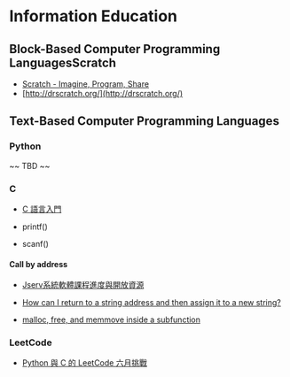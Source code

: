 # Information Education


## Block-Based Computer Programming LanguagesScratch

- [Scratch - Imagine, Program, Share](https://scratch.mit.edu/)
- [http://drscratch.org/](http://drscratch.org/)

## Text-Based Computer Programming Languages

### Python

~~ TBD ~~

### C

- [C 語言入門](https://www.youtube.com/watch?v=MqOHuaAN_3A&ab_channel=FeisStudio)

- printf()
- scanf()

#### Call by address

- [Jserv系統軟體課程進度與開放資源](http://wiki.csie.ncku.edu.tw/sysprog/schedule)

- [How can I return to a string address and then assign it to a new string?](https://stackoverflow.com/questions/2619229/how-can-i-return-to-a-string-address-and-then-assign-it-to-a-new-string)
- [malloc, free, and memmove inside a subfunction](https://stackoverflow.com/questions/28618434/malloc-free-and-memmove-inside-a-subfunction)


### LeetCode

- [Python 與 C 的 LeetCode 六月挑戰](https://feis.studio/#/leetcode_june)
